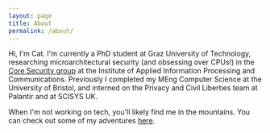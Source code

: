 ```yaml
---
layout: page
title: About
permalink: /about/
---
```


Hi, I'm Cat. I'm currently a PhD student at Graz University of Technology, researching microarchitectural security (and obsessing over CPUs!) in the [Core Security group](https://www.iaik.tugraz.at/research-area/securesystems/) at the Institute of Applied Information Processing and Communications. Previously I completed my MEng Computer Science at the University of Bristol, and interned on the Privacy and Civil Liberties team at Palantir and at SCISYS UK. 

When I'm not working on tech, you'll likely find me in the mountains. You can check out some of my adventures [here](/ubes-uk).

